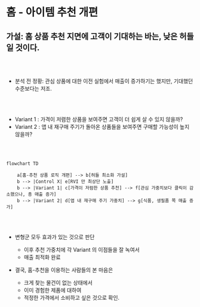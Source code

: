 # 홈 - 아이템 추천 개편

## 가설: 홈 상품 추천 지면에 고객이 기대하는 바는, 낮은 허들일 것이다.

<br><br>

* 분석 전 정황: 관심 상품에 대한 이전 실험에서 매출이 증가하기는 했지만, 기대했던 수준보다는 저조.

<br><br>
  
* Variant 1 : 가격이 저렴한 상품을 보여주면 고객이 더 쉽게 살 수 있지 않을까?
* Variant 2 : 앱 내 재구매 주기가 돌아온 상품들을 보여주면 구매할 가능성이 높지 않을까?

<br><br>

```mermaid
flowchart TD

    a[홈-추천 상품 로직 개편] --> b[허들 최소화 가설]
    b --> |Control X| e[RVI 만 최상단 노출] 
    b --> |Variant 1| c[가격이 저럼한 상품 추천] --> f[관심 가중치보다 클릭이 감소했으나, 총 매출 증가]
    b --> |Variant 2| d[앱 내 재구매 주기 가중치] --> g[식품, 생필품 쪽 매출 증가]

```
<br><br>

* 변형군 모두 효과가 있는 것으로 판단
  * 이후 추천 가중치에 각 Variant 의 이점들을 잘 녹여서
  * 매출 최적화 완료

* 결국, 홈-추천을 이용하는 사람들의 본 마음은
  * 크게 찾는 물건이 없는 상태에서
  * 이미 경험한 제품에 대하여
  * 적정한 가격에서 소비하고 싶은 것으로 확인.